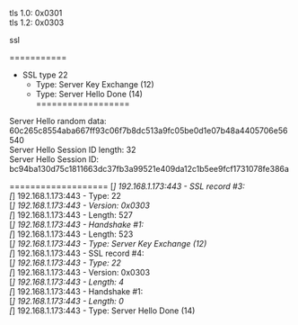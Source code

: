 tls 1.0: 0x0301  
tls 1.2: 0x0303  

ssl   



===========

- SSL type 22  
    - Type:   Server Key Exchange (12)  
    - Type:   Server Hello Done (14)  
==================

Server Hello random data:       60c265c8554aba667ff93c06f7b8dc513a9fc05be0d1e07b48a4405706e56540  
Server Hello Session ID length: 32  
Server Hello Session ID:        bc94ba130d75c1811663dc37fb3a99521e409da12c1b5ee9fcf1731078fe386a  

===================
[*] 192.168.1.173:443     - SSL record #3:  
[*] 192.168.1.173:443     -     Type:    22  
[*] 192.168.1.173:443     -     Version: 0x0303  
[*] 192.168.1.173:443     -     Length:  527  
[*] 192.168.1.173:443     -     Handshake #1:  
[*] 192.168.1.173:443     -             Length: 523  
[*] 192.168.1.173:443     -             Type:   Server Key Exchange (12)  
[*] 192.168.1.173:443     - SSL record #4:  
[*] 192.168.1.173:443     -     Type:    22  
[*] 192.168.1.173:443     -     Version: 0x0303  
[*] 192.168.1.173:443     -     Length:  4  
[*] 192.168.1.173:443     -     Handshake #1:  
[*] 192.168.1.173:443     -             Length: 0  
[*] 192.168.1.173:443     -             Type:   Server Hello Done (14)  
